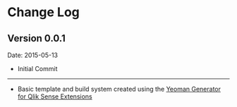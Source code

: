 # Change Log

## Version 0.0.1
Date: 2015-05-13

* Initial Commit

---
* Basic template and build system created using the [Yeoman Generator for Qlik Sense Extensions](https://github.com/stefanwalther/generator-qsExtension)

